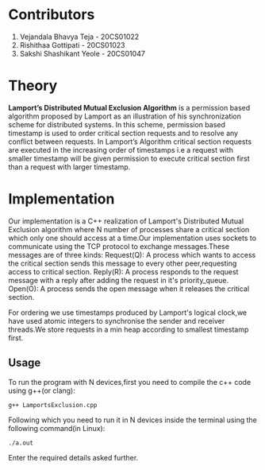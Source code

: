 # Contributors
1. Vejandala Bhavya Teja - 20CS01022
2. Rishithaa Gottipati - 20CS01023
3. Sakshi Shashikant Yeole - 20CS01047

# Theory
**Lamport’s Distributed Mutual Exclusion Algorithm** is a permission based algorithm proposed by Lamport as an illustration of his synchronization scheme for distributed systems. In this scheme, permission based timestamp is used to order critical section requests and to resolve any conflict between requests. In Lamport’s Algorithm critical section requests are executed in the increasing order of timestamps i.e a request with smaller timestamp will be given permission to execute critical section first than a request with larger timestamp.


# Implementation
Our implementation is a C++ realization of Lamport's Distributed Mutual Exclusion algorithm where N number of processes share a critical section which only one should access at a time.Our implementation uses sockets to communicate using the TCP protocol to exchange messages.These messages are of three kinds:
Request(Q): A process which wants to access the critical section sends this message to every other peer,requesting access to critical section.
Reply(R): A process responds to the request message with a reply after adding the request in it's priority_queue.
Open(O): A process sends the open message when it releases the critical section.

For ordering we use timestamps produced by Lamport's logical clock,we have used atomic integers to synchronise the sender and receiver threads.We store requests in a min heap according to smallest timestamp first.

## Usage

To run the program with N devices,first you need to compile the c++ code using g++(or clang):

`g++ LamportsExclusion.cpp`

Following which you need to run it in N devices inside the terminal using the following command(in Linux):

`./a.out`

Enter the required details asked further.
